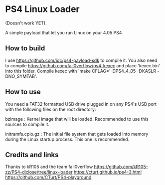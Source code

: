 # PS4 Linux Loader
(Doesn't work YET).

A simple payload that let you run Linux on your 4.05 PS4

## How to build
I use https://github.com/idc/ps4-payload-sdk to compile it. You also need to compile https://github.com/fail0verflow/ps4-kexec and place 'kexec.bin' into this folder. Compile kexec with 'make CFLAG='-DPS4_4_05 -DKASLR -DNO_SYMTAB'.

## How to use
You need a FAT32 formatted USB drive plugged in on any PS4's USB port with the following files on the root directory:

bzImage : Kernel image that will be loaded. Recommended to use this sources to compile it.

initramfs.cpio.gz : The initial file system that gets loaded into memory during the Linux startup process. This one is recommended.

## Credits and links
Thanks to kR105 and the team fail0verflow
https://github.com/kR105-zz/PS4-dlclose/tree/linux-loader
https://cturt.github.io/ps4-3.html
https://github.com/CTurt/PS4-playground
